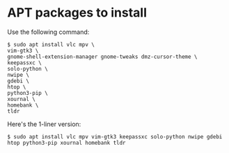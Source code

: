 # APT packages to install

Use the following command:
```
$ sudo apt install vlc mpv \
vim-gtk3 \
gnome-shell-extension-manager gnome-tweaks dmz-cursor-theme \
keepassxc \
solo-python \
nwipe \
gdebi \
htop \
python3-pip \
xournal \
homebank \
tldr
```

Here's the 1-liner version:
```
$ sudo apt install vlc mpv vim-gtk3 keepassxc solo-python nwipe gdebi htop python3-pip xournal homebank tldr
```

[//]: # (11:02am on May 29, 2022)
